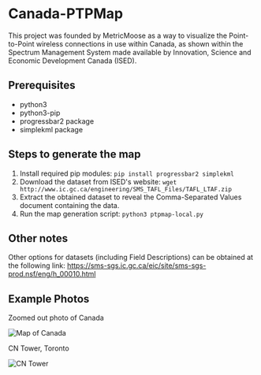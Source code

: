 # Canada-PTPMap
This project was founded by MetricMoose as a way to visualize the Point-to-Point wireless connections in use within Canada, as shown within the Spectrum Management System made available by Innovation, Science and Economic Development Canada (ISED).

## Prerequisites
- python3
- python3-pip
- progressbar2 package
- simplekml package

## Steps to generate the map
1) Install required pip modules: `pip install progressbar2 simplekml`
2) Download the dataset from ISED's website: `wget http://www.ic.gc.ca/engineering/SMS_TAFL_Files/TAFL_LTAF.zip`
3) Extract the obtained dataset to reveal the Comma-Separated Values document containing the data.
4) Run the map generation script: `python3 ptpmap-local.py`

## Other notes
Other options for datasets (including Field Descriptions) can be obtained at the following link: https://sms-sgs.ic.gc.ca/eic/site/sms-sgs-prod.nsf/eng/h_00010.html

## Example Photos
Zoomed out photo of Canada

![Map of Canada](https://imgur.com/RDotDIG.jpg)

CN Tower, Toronto

![CN Tower](https://imgur.com/Q943FZA.jpg)
